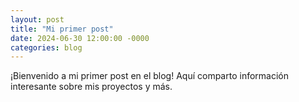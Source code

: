 ```yaml
---
layout: post
title: "Mi primer post"
date: 2024-06-30 12:00:00 -0000
categories: blog
---
```


¡Bienvenido a mi primer post en el blog! Aquí comparto información interesante sobre mis proyectos y más.